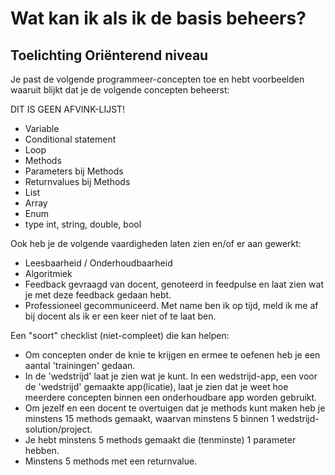 # Wat kan ik als ik de basis beheers?

## Toelichting Oriënterend niveau

Je past de volgende programmeer-concepten toe en hebt voorbeelden waaruit blijkt dat je de volgende concepten beheerst:

DIT IS GEEN AFVINK-LIJST!

+ Variable
+ Conditional statement
+ Loop
+ Methods
+ Parameters bij Methods
+ Returnvalues bij Methods
+ List
+ Array
+ Enum
+ type int, string, double, bool

Ook heb je de volgende vaardigheden laten zien en/of er aan gewerkt:
+ Leesbaarheid / Onderhoudbaarheid
+ Algoritmiek
+ Feedback gevraagd van docent, genoteerd in feedpulse en laat zien wat je met deze feedback gedaan hebt.
+ Professioneel gecommuniceerd. Met name ben ik op tijd, meld ik me af bij docent als ik er een keer niet of te laat ben.  

Een "soort" checklist (niet-compleet) die kan helpen:
+ Om concepten onder de knie te krijgen en ermee te oefenen heb je een aantal 'trainingen' gedaan.
+ In de 'wedstrijd' laat je zien wat je kunt. In een wedstrijd-app, een voor de 'wedstrijd' gemaakte app(licatie), laat je zien dat je weet hoe meerdere concepten binnen een onderhoudbare app worden gebruikt.
+ Om jezelf en een docent te overtuigen dat je methods kunt maken heb je minstens 15 methods gemaakt, waarvan minstens 5 binnen 1 wedstrijd-solution/project.
+ Je hebt minstens 5 methods gemaakt die (tenminste) 1 parameter hebben.
+ Minstens 5 methods met een returnvalue.
